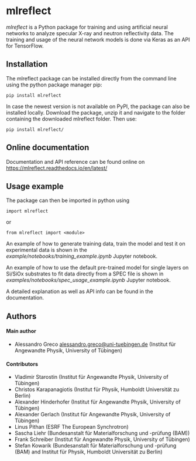 # mlreflect

_mlreflect_ is a Python package for training and using artificial neural networks to analyze specular X-ray and 
neutron reflectivity data. The training and usage of the neural network models is done via Keras as an API for TensorFlow. 

## Installation
The mlreflect package can be installed directly from the command line using the python package manager pip:

`pip install mlreflect`

In case the newest version is not available on PyPI, the package can also be installed locally. Download the package, unzip it and navigate to the folder containing the downloaded mlreflect folder. Then use:

`pip install mlreflect/`

## Online documentation

Documentation and API reference can be found online on https://mlreflect.readthedocs.io/en/latest/

## Usage example
The package can then be imported in python using

`import mlreflect`

or

`from mlreflect import <module>`

An example of how to generate training data, train the model and test it on experimental data is shown in the 
_example/notebooks/training_example.ipynb_ Jupyter notebook.

An example of how to use the default pre-trained model for single layers on Si/SiOx substrates to fit data directly 
from a SPEC file is shown in _examples/notebooks/spec_usage_example.ipynb_ Jupyter notebook.

A detailed explanation as well as API info can be found in the documentation.

## Authors
#### Main author
- Alessandro Greco <alessandro.greco@uni-tuebingen.de> (Institut für Angewandte Physik, University of Tübingen)

#### Contributors
- Vladimir Starostin (Institut für Angewandte Physik, University of Tübingen)
- Christos Karapanagiotis (Institut für Physik, Humboldt Universität zu Berlin)
- Alexander Hinderhofer (Institut für Angewandte Physik, University of Tübingen)
- Alexander Gerlach (Institut für Angewandte Physik, University of Tübingen)
- Linus Pithan (ESRF The European Synchrotron)
- Sascha Liehr (Bundesanstalt für Materialforschung und -prüfung (BAM))
- Frank Schreiber (Institut für Angewandte Physik, University of Tübingen)
- Stefan Kowarik (Bundesanstalt für Materialforschung und -prüfung (BAM) and Institut für Physik, Humboldt Universität zu Berlin)
